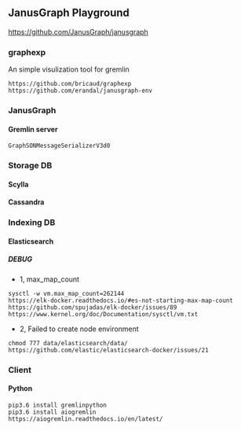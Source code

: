 ## JanusGraph Playground
https://github.com/JanusGraph/janusgraph

### graphexp
An simple visulization tool for gremlin
```
https://github.com/bricaud/graphexp
https://github.com/erandal/janusgraph-env
```

### JanusGraph
#### Gremlin server
```
GraphSONMessageSerializerV3d0
```

### Storage DB
#### Scylla
#### Cassandra

### Indexing DB
#### Elasticsearch
##### DEBUG
- 1, max\_map\_count
```
sysctl -w vm.max_map_count=262144
https://elk-docker.readthedocs.io/#es-not-starting-max-map-count
https://github.com/spujadas/elk-docker/issues/89
https://www.kernel.org/doc/Documentation/sysctl/vm.txt
```

- 2, Failed to create node environment
```
chmod 777 data/elasticsearch/data/
https://github.com/elastic/elasticsearch-docker/issues/21
```

### Client
#### Python
```
pip3.6 install gremlinpython
pip3.6 install aiogremlin
https://aiogremlin.readthedocs.io/en/latest/
```
